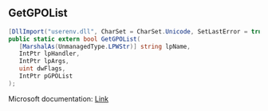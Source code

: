 ## GetGPOList

```csharp
[DllImport("userenv.dll", CharSet = CharSet.Unicode, SetLastError = true)]
public static extern bool GetGPOList(
   [MarshalAs(UnmanagedType.LPWStr)] string lpName,
   IntPtr lpHandler,
   IntPtr lpArgs,
   uint dwFlags,
   IntPtr pGPOList
);
```

Microsoft documentation: [Link](https://docs.microsoft.com/en-us/windows/win32/api/userenv/nf-userenv-getgpolistw)
